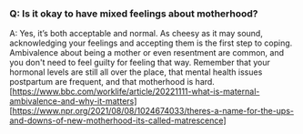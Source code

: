 ### Q: Is it okay to have mixed feelings about motherhood? 

A: Yes, it’s both acceptable and normal. As cheesy as it may sound, acknowledging your feelings and accepting them is the first step to coping. Ambivalence about being a mother or even resentment are common, and you don't need to feel guilty for feeling that way. Remember that your hormonal levels are still all over the place, that mental health issues postpartum are frequent, and that motherhood is hard.
[https://www.bbc.com/worklife/article/20221111-what-is-maternal-ambivalence-and-why-it-matters]
[https://www.npr.org/2021/08/08/1024674033/theres-a-name-for-the-ups-and-downs-of-new-motherhood-its-called-matrescence]
